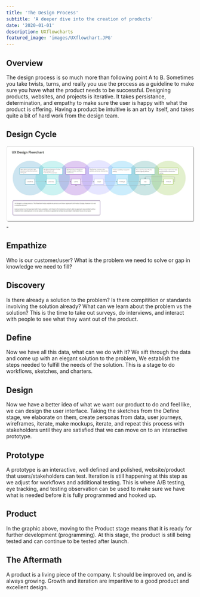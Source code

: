 ```yaml
---
title: 'The Design Process'
subtitle: 'A deeper dive into the creation of products'
date: '2020-01-01' 
description: UXflowcharts
featured_image: 'images/UXflowchart.JPG'
---
```


## Overview

The design process is so much more than following point A to B. Sometimes you take twists, turns, and really you use the process as a guideline to make sure you have what the product needs to be successful. Designing products, websites, and projects is iterative. It takes persistance, determination, and empathy to make sure the user is happy with what the product is offering. Having a product be intuitive is an art by itself, and takes quite a bit of hard work from the design team. 

## Design Cycle

![UX FLowchart](/images/UXflowchart.JPG)-

<!---<img src="/images/UXflowchart.JPG" alt="UX FLowchart" style="max-width: 900px">--->

## Empathize

Who is our customer/user? What is the problem we need to solve or gap in knowledge we need to fill? 

## Discovery

Is there already a solution to the problem? Is there compitition or standards involving the solution already? What can we learn about the problem vs the solution? This is the time to take out surveys, do interviews, and interact with people to see what they want out of the product.

## Define

Now we have all this data, what can we do with it? We sift through the data and come up with an elegant solution to the problem, We establish the steps needed to fulfill the needs of the solution. This is a stage to do workflows, sketches, and charters.

## Design

Now we have a better idea of what we want our product to do and feel like, we can design the user interface. Taking the sketches from the Define stage, we elaborate on them, create personas from data,  user journeys, wireframes, iterate, make mockups, iterate, and repeat this process with stakeholders until they are satisfied that we can move on to an interactive prototype.

## Prototype

A prototype is an interactive, well defined and polished, website/product that users/stakeholders can test. Iteration is still happening at this step as we adjust for workflows and additional testing. This is where A/B testing, eye tracking, and testing observation can be used to make sure we have what is needed before it is fully programmed and hooked up.

## Product

In the graphic above, moving to the Product stage means that it is ready for further development (programming). At this stage, the product is still being tested and can continue to be tested after launch.

## The Aftermath

A product is a living piece of the company. It should be improved on, and is always growing. Growth and iteration are imparitive to a good product and excellent design. 